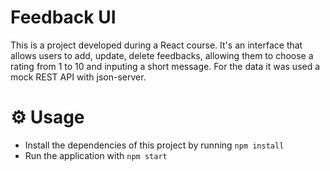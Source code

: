 # Feedback UI

This is a project developed during a React course. It's an interface that allows users to add, update, delete feedbacks, allowing them to choose a rating from 1 to 10 and inputing a short message. For the data it was used a mock REST API with json-server.

# ⚙ Usage

- Install the dependencies of this project by running `npm install`
- Run the application with `npm start`
